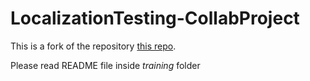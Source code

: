 # LocalizationTesting-CollabProject
This is a fork of the repository [this repo]( https://github.com/JosedaMachine/LocalizationTesting-CollabProject).

Please read README file inside _training_ folder

